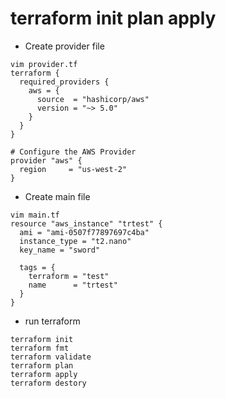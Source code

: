 # terraform init plan apply

- Create provider file
```shell
vim provider.tf
terraform {
  required_providers {
    aws = {
      source  = "hashicorp/aws"
      version = "~> 5.0"
    }
  }
}

# Configure the AWS Provider
provider "aws" {
  region     = "us-west-2"
}
```

- Create main file

```shell
vim main.tf
resource "aws_instance" "trtest" {
  ami = "ami-0507f77897697c4ba"
  instance_type = "t2.nano"
  key_name = "sword"

  tags = {
    terraform = "test"
    name      = "trtest"
  }
}
```

- run terraform

```shell
terraform init
terraform fmt
terraform validate
terraform plan
terraform apply
terraform destory
```